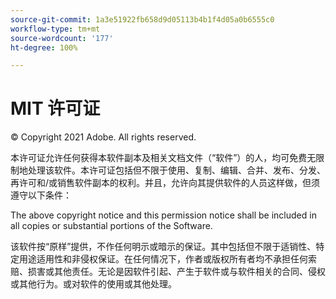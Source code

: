 ```yaml
---
source-git-commit: 1a3e51922fb658d9d05113b4b1f4d05a0b6555c0
workflow-type: tm+mt
source-wordcount: '177'
ht-degree: 100%

---
```

# MIT 许可证

© Copyright 2021 Adobe. All rights reserved.

本许可证允许任何获得本软件副本及相关文档文件（“软件”）的人，均可免费无限制地处理该软件。本许可证包括但不限于使用、复制、编辑、合并、发布、分发、再许可和/或销售软件副本的权利。并且，允许向其提供软件的人员这样做，但须遵守以下条件：

The above copyright notice and this permission notice shall be included in all copies or substantial portions of the Software.

该软件按“原样”提供，不作任何明示或暗示的保证。其中包括但不限于适销性、特定用途适用性和非侵权保证。在任何情况下，作者或版权所有者均不承担任何索赔、损害或其他责任。无论是因软件引起、产生于软件或与软件相关的合同、侵权或其他行为。或对软件的使用或其他处理。

